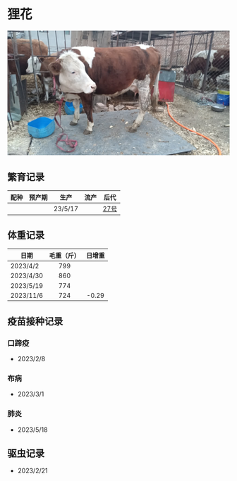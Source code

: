 # 狸花

![狸花](/images/simmental/fourth/狸花.jpg)

## 繁育记录

|配种|预产期|生产|流产|后代|
|:------:|:------:|:------:  |:------:|:--------------------:|
|        |        |23/5/17   |        |[27号](../third/27.md)|

## 体重记录

| 日期           |    毛重（斤）  |日增重|
| ------------- | :-----------: |:---:|
| 2023/4/2     |      799      |     |
| 2023/4/30     |      860      |     |
| 2023/5/19    |      774      |  |
| 2023/11/6    |      724      | -0.29 |

## 疫苗接种记录

### 口蹄疫

- 2023/2/8

### 布病

- 2023/3/1

### 肺炎

- 2023/5/18

## 驱虫记录

- 2023/2/21
